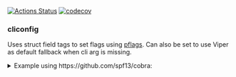 [![Actions Status](https://github.com/aweis89/cliconfig/workflows/build/badge.svg)](https://github.com/aweis89/cliconfig/actions)
[![codecov](https://codecov.io/gh/aweis89/cliconfig/branch/master/graph/badge.svg)](https://codecov.io/gh/aweis89/cliconfig)

### cliconfig
Uses struct field tags to set flags using [pflags](https://github.com/spf13/pflags).
Can also be set to use Viper as default fallback when cli arg is missing.

<details>
<summary>Example using https://github.com/spf13/cobra:</summary>

```go
package main

import (
	"fmt"

	"github.com/aweis89/cliconfig"

	"github.com/spf13/cobra"
)

type myStruct struct {
	// The arg tag is used as the CLI name and Viper lookup key when binding to viper, see below.
	SomeArg string `arg:"foo-arg" short:"f" desc:"does fooing stuff"`
	// By default all args are required to be set, either by the CLI or viper config when binding to viper
	Optional string   `arg:"some-optional-arg" required:"false"`
	Slice    []string `arg:"my-slice"`
	Bool     bool     `arg:"my-bool"`
	Int      int      `arg:"my-int"`
}

func main() {
	cmd := &cobra.Command{
		Use: "testcmd",
		PreRunE: func(cmd *cobra.Command, args []string) error {
			// When an arg is not set on the CLI, the arg will get set to the viper lookup value (using the global viper instance).
			// Bind all args to viper keys using prefix-<arg> and env vars PREFIX_<upcased arg>.
			// For example, in this case a viper registered config with `prefix-foo-arg` or an env variable of `PREFIX_FOO_ARG` will be used
			// assuming `--foo-arg` is not specified on the CLI.
			return cliconfig.ViperSetFlags(cmd.Flags(), "prefix")

		},
		RunE: func(cmd *cobra.Command, args []string) error {
			ms := myStruct{}
			if err := cliconfig.Populate(cmd.Flags(), &ms); err != nil {
				return err
			}
			fmt.Printf("%+v", ms)
			return nil
		},
	}
	panicIfErr(cliconfig.SetFlags(cmd.Flags(), myStruct{}))
	panicIfErr(cmd.Execute())
}

func panicIfErr(err error) {
	if err != nil {
		panic(err)
	}
}
```

```console
$ go run ./ --help
Usage:
  testcmd [flags]

Flags:
  -f, --foo-arg string             does fooing stuff
  -h, --help                       help for testcmd
      --my-bool
      --my-int int
      --my-slice stringArray
      --some-optional-arg string
```
</details>
